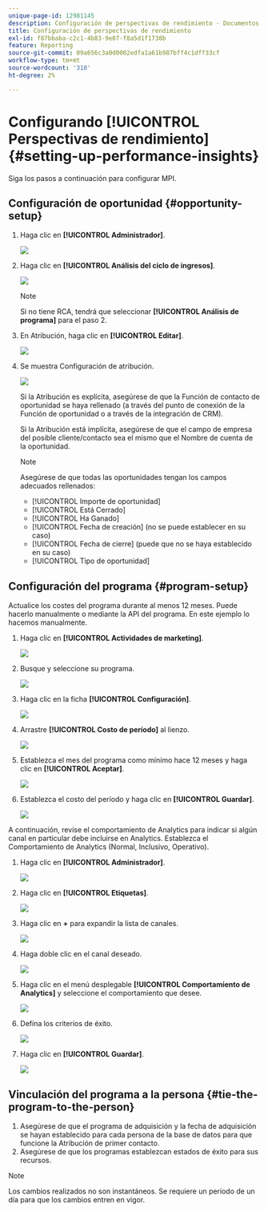 ```yaml
---
unique-page-id: 12981145
description: Configuración de perspectivas de rendimiento - Documentos de Marketo - Documentación del producto
title: Configuración de perspectivas de rendimiento
exl-id: f87bbaba-c2c1-4b83-9e07-f8a5d1f1738b
feature: Reporting
source-git-commit: 09a656c3a0d0002edfa1a61b987bff4c1dff33cf
workflow-type: tm+mt
source-wordcount: '310'
ht-degree: 2%

---
```


# Configurando [!UICONTROL Perspectivas de rendimiento] {#setting-up-performance-insights}

Siga los pasos a continuación para configurar MPI.

## Configuración de oportunidad {#opportunity-setup}

1. Haga clic en **[!UICONTROL Administrador]**.

   ![](assets/admin.png)

1. Haga clic en **[!UICONTROL Análisis del ciclo de ingresos]**.

   ![](assets/two-2.png)

   >[!NOTE]
   >
   >Si no tiene RCA, tendrá que seleccionar **[!UICONTROL Análisis de programa]** para el paso 2.

1. En Atribución, haga clic en **[!UICONTROL Editar]**.

   ![](assets/three-1.png)

1. Se muestra Configuración de atribución.

   ![](assets/four-2.png)

   Si la Atribución es explícita, asegúrese de que la Función de contacto de oportunidad se haya rellenado (a través del punto de conexión de la Función de oportunidad o a través de la integración de CRM).

   Si la Atribución está implícita, asegúrese de que el campo de empresa del posible cliente/contacto sea el mismo que el Nombre de cuenta de la oportunidad.

   >[!NOTE]
   >
   >Asegúrese de que todas las oportunidades tengan los campos adecuados rellenados:
   >
   >* [!UICONTROL Importe de oportunidad]
   >* [!UICONTROL Está Cerrado]
   >* [!UICONTROL Ha Ganado]
   >* [!UICONTROL Fecha de creación] (no se puede establecer en su caso)
   >* [!UICONTROL Fecha de cierre] (puede que no se haya establecido en su caso)
   >* [!UICONTROL Tipo de oportunidad]

## Configuración del programa {#program-setup}

Actualice los costes del programa durante al menos 12 meses. Puede hacerlo manualmente o mediante la API del programa. En este ejemplo lo hacemos manualmente.

1. Haga clic en **[!UICONTROL Actividades de marketing]**.

   ![](assets/ma.png)

1. Busque y seleccione su programa.

   ![](assets/select-program.png)

1. Haga clic en la ficha **[!UICONTROL Configuración]**.

   ![](assets/setup-tab.png)

1. Arrastre **[!UICONTROL Costo de período]** al lienzo.

   ![](assets/period-cost.png)

1. Establezca el mes del programa como mínimo hace 12 meses y haga clic en **[!UICONTROL Aceptar]**.

   ![](assets/set-period.png)

1. Establezca el costo del período y haga clic en **[!UICONTROL Guardar]**.

   ![](assets/set-cost.png)

A continuación, revise el comportamiento de Analytics para indicar si algún canal en particular debe incluirse en Analytics. Establezca el Comportamiento de Analytics (Normal, Inclusivo, Operativo).

1. Haga clic en **[!UICONTROL Administrador]**.

   ![](assets/admin.png)

1. Haga clic en **[!UICONTROL Etiquetas]**.

   ![](assets/tags.png)

1. Haga clic en **+** para expandir la lista de canales.

   ![](assets/channel.png)

1. Haga doble clic en el canal deseado.

   ![](assets/channel-click.png)

1. Haga clic en el menú desplegable **[!UICONTROL Comportamiento de Analytics]** y seleccione el comportamiento que desee.

   ![](assets/edit-channel.png)

1. Defina los criterios de éxito.

   ![](assets/success.png)

1. Haga clic en **[!UICONTROL Guardar]**.

   ![](assets/save.png)

## Vinculación del programa a la persona {#tie-the-program-to-the-person}

1. Asegúrese de que el programa de adquisición y la fecha de adquisición se hayan establecido para cada persona de la base de datos para que funcione la Atribución de primer contacto.
1. Asegúrese de que los programas establezcan estados de éxito para sus recursos.

>[!NOTE]
>
>Los cambios realizados no son instantáneos. Se requiere un período de un día para que los cambios entren en vigor.
